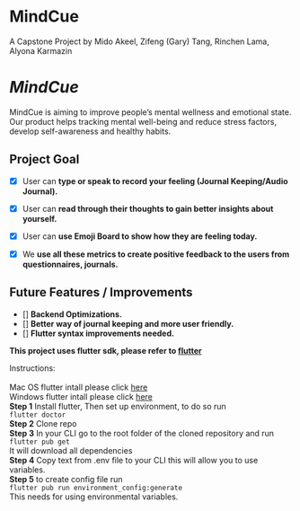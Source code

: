 # MindCue
A Capstone Project by
Mido Akeel,
Zifeng (Gary) Tang,
Rinchen Lama,
Alyona Karmazin

# *MindCue*
MindCue is aiming to improve people’s mental wellness and emotional state.
Our product helps tracking mental well-being and reduce stress factors, develop self-awareness and healthy habits.

## Project Goal
* [x] User can **type or speak to record your feeling (Journal Keeping/Audio Journal).**
* [x] User can **read through their thoughts to gain better insights about yourself.**
* [x] User can **use Emoji Board to show how they are feeling today.**
* [x] We **use all these metrics to create positive feedback to the users from questionnaires, journals.**


## Future Features / Improvements
* [] **Backend Optimizations.**
* [] **Better way of journal keeping and more user friendly.**
* [] **Flutter syntax improvements needed.**



**This project uses flutter sdk, please refer to [flutter](https://flutter.dev)**


Instructions: <br/><br/>
Mac OS flutter intall please click [here](https://flutter.dev/docs/get-started/install/macos)<br/>
Windows flutter intall please click [here](https://flutter.dev/docs/get-started/install/windows)<br/>
**Step 1** Install flutter,
Then set up environment, to do so run <br/>```flutter doctor``` <br/>
**Step 2** Clone repo<br/>
**Step 3** In your CLI go to the root folder of the cloned repository and run <br/>
```flutter pub get```<br/>
It will download all dependencies<br/>
**Step 4** Copy text from .env file to your CLI this will allow you to use variables. <br/>
**Step 5** to create config file run<br/>
```flutter pub run environment_config:generate```<br/>
This needs for using environmental variables. 
 
 
 

